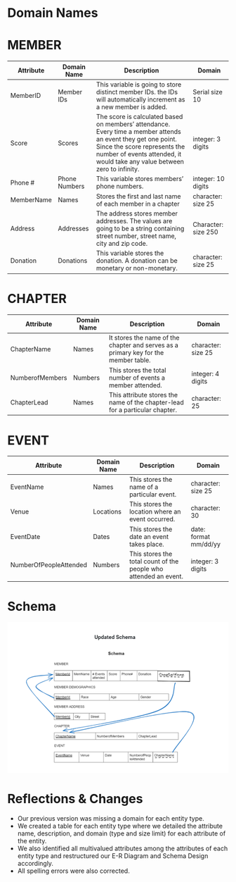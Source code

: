 # Domain Names

# MEMBER
| Attribute       | Domain Name  | Description                                 | Domain                        |
|-----------------|--------------|---------------------------------------------|-------------------------------|
| MemberID | Member IDs | This variable is going to store distinct member IDs. the IDs will automatically increment as a new member is added. | Serial size 10 |
| Score | Scores | The score is calculated based on members’ attendance. Every time a member attends an event they get one point. Since the score represents the number of events attended, it would take any value between zero to infinity. | integer: 3 digits |
| Phone # | Phone Numbers | This variable stores members’ phone numbers. | integer: 10 digits |
| MemberName | Names | Stores the first and last name of each member in a chapter | character: size 25 |
| Address | Addresses | The address stores member addresses. The values are going to be a string containing street number, street name, city and zip code. | Character: size 250 |
| Donation | Donations | This variable stores the donation. A donation can be monetary or non-monetary. | character: size 25 |
# CHAPTER
| Attribute       | Domain Name  | Description                                 | Domain                        |
|-----------------|--------------|---------------------------------------------|-------------------------------|
| ChapterName | Names | It stores the name of the chapter and serves as a primary key for the member table. | character: size 25 |
| NumberofMembers | Numbers | This stores the total number of events a member attended. | integer: 4 digits |
| ChapterLead | Names | This attribute stores the name of the chapter-lead for a particular chapter. | character: 25 |
# EVENT
| Attribute       | Domain Name  | Description                                 | Domain                        |
|-----------------|--------------|---------------------------------------------|-------------------------------|
| EventName | Names | This stores the name of a particular event. | character: size 25 |
| Venue | Locations | This stores the location where an event occurred. | character: 30 |
| EventDate | Dates | This stores the date an event takes place. | date: format mm/dd/yy |
| NumberOfPeopleAttended | Numbers | This stores the total count of the people who attended an event. | integer: 3 digits |

# Schema
![Schema](Updated_Schema.PNG)

# Reflections & Changes
- Our previous version was missing a domain for each entity type. 
- We created a table for each entity type where we detailed the attribute name, description, and domain (type and size limit) for each attribute of the entity.
- We also identified all multivalued attributes among the attributes of each entity type and restructured our E-R Diagram and Schema Design accordingly. 
- All spelling errors were also corrected.

